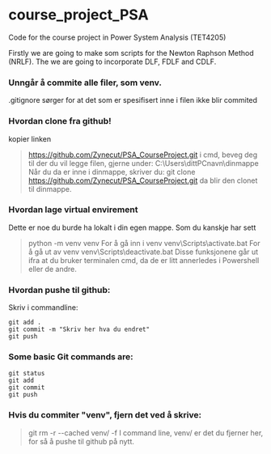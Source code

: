 # course_project_PSA
Code for the course project in Power System Analysis (TET4205)

Firstly we are going to make som scripts for the Newton Raphson Method (NRLF).
The we are going to incorporate DLF, FDLF and CDLF.


### Unngår å commite alle filer, som venv.
.gitignore sørger for at det som er spesifisert inne i filen ikke blir commited

### Hvordan clone fra github!
kopier linken
> https://github.com/Zynecut/PSA_CourseProject.git
i cmd, beveg deg til der du vil legge filen, gjerne under:
> C:\Users\dittPCnavn\dinmappe
Når du da er inne i dinmappe, skriver du:
> git clone https://github.com/Zynecut/PSA_CourseProject.git
da blir den clonet til dinmappe.


### Hvordan lage virtual envirement 
Dette er noe du burde ha lokalt i din egen mappe. Som du kanskje har sett 
> python -m venv venv
For å gå inn i venv
> venv\Scripts\activate.bat
For å gå ut av venv
> venv\Scripts\deactivate.bat
Disse funksjonene går ut ifra at du bruker terminalen cmd, da de er litt annerledes i Powershell eller de andre.

### Hvordan pushe til github:
Skriv i commandline:
```
git add .
git commit -m "Skriv her hva du endret"
git push
```

### Some basic Git commands are:
```
git status
git add
git commit
git push
```

### Hvis du commiter "venv", fjern det ved å skrive:
> git rm -r --cached venv/ -f
I command line, venv/ er det du fjerner her, for så å pushe til github på nytt.